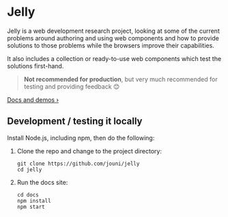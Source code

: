 # Jelly

Jelly is a web development research project, looking at some of the current problems around authoring and using web components and how to provide solutions to those problems while the browsers improve their capabilities.

It also includes a collection or ready-to-use web components which test the solutions first-hand.

> **Not recommended for production**, but very much recommended for testing and providing feedback 😊

[Docs and demos ›](https://jellyy.netlify.com)

## Development / testing it locally

Install Node.js, including npm, then do the following:

1. Clone the repo and change to the project directory:

    ```
    git clone https://github.com/jouni/jelly
    cd jelly
    ```

1. Run the docs site:

    ```
    cd docs
    npm install
    npm start
    ```
